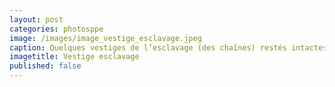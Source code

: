 ```yaml
---
layout: post
categories: photosppe
image: /images/image_vestige_esclavage.jpeg
caption: Quelques vestiges de l’esclavage (des chaînes) restés intactes depuis des siècles.
imagetitle: Vestige esclavage
published: false
---
```

